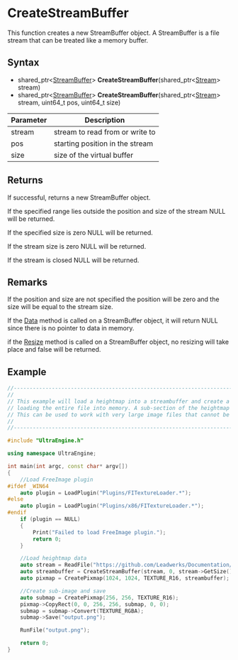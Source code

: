 # CreateStreamBuffer

This function creates a new StreamBuffer object. A StreamBuffer is a file stream that can be treated like a memory buffer.

## Syntax

- shared_ptr<[StreamBuffer](StreamBuffer.md)> **CreateStreamBuffer**(shared_ptr<[Stream](Stream.md)> stream)
- shared_ptr<[StreamBuffer](StreamBuffer.md)> **CreateStreamBuffer**(shared_ptr<[Stream](Stream.md)> stream, uint64_t pos, uint64_t size)

| Parameter | Description |
|---|---|
| stream | stream to read from or write to |
| pos | starting position in the stream |
| size | size of the virtual buffer |

## Returns

If successful, returns a new StreamBuffer object.

If the specified range lies outside the position and size of the stream NULL will be returned.

If the specified size is zero NULL will be returned.

If the stream size is zero NULL will be returned.

If the stream is closed NULL will be returned.

## Remarks

If the position and size are not specified the position will be zero and the size will be equal to the stream size.

If the [Data](Buffer_data.md) method is called on a StreamBuffer object, it will return NULL since there is no pointer to data in memory.

if the [Resize](Buffer_Resize.md) method is called on a StreamBuffer object, no resizing will take place and false will be returned.

## Example

```c++
//---------------------------------------------------------------------------------------------------
// 
// This example will load a heightmap into a streambuffer and create a "virtual" pixmap, without 
// loading the entire file into memory. A sub-section of the heightmap will be extracted and saved.
// This can be used to work with very large image files that cannot be loaded in memory.
// 
//---------------------------------------------------------------------------------------------------

#include "UltraEngine.h"

using namespace UltraEngine;

int main(int argc, const char* argv[])
{
    //Load FreeImage plugin
#ifdef _WIN64
    auto plugin = LoadPlugin("Plugins/FITextureLoader.*");
#else
    auto plugin = LoadPlugin("Plugins/x86/FITextureLoader.*");
#endif
    if (plugin == NULL)
    {
        Print("Failed to load FreeImage plugin.");
        return 0;
    }

    //Load heightmap data
    auto stream = ReadFile("https://github.com/Leadwerks/Documentation/raw/master/Assets/Terrain/1024.r16");
    auto streambuffer = CreateStreamBuffer(stream, 0, stream->GetSize());
    auto pixmap = CreatePixmap(1024, 1024, TEXTURE_R16, streambuffer);

    //Create sub-image and save
    auto submap = CreatePixmap(256, 256, TEXTURE_R16);
    pixmap->CopyRect(0, 0, 256, 256, submap, 0, 0);
    submap = submap->Convert(TEXTURE_RGBA);
    submap->Save("output.png");

    RunFile("output.png");

    return 0;
}
```
